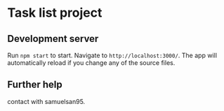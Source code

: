 # Task list project
## Development server
Run `npm start` to start. Navigate to `http://localhost:3000/`. The app will automatically reload if you change any of the source files.

## Further help
contact with samuelsan95.